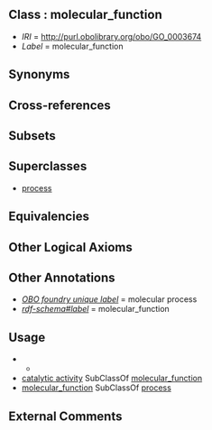
## Class : molecular_function

 * *IRI* = http://purl.obolibrary.org/obo/GO_0003674
 * *Label* = molecular_function

## Synonyms


## Cross-references


## Subsets


## Superclasses

 * [process](../../BFO/15/BFO_0000015.md)

## Equivalencies


## Other Logical Axioms


## Other Annotations

 * *[OBO foundry unique label](../../IAO/89/IAO_0000589.md)* = molecular process
 * *[rdf-schema#label](../../el/rdf-schema#label.md)* = molecular_function

## Usage

 * -
 * [catalytic activity](../../GO/24/GO_0003824.md) SubClassOf [molecular_function](../../GO/74/GO_0003674.md)
 * [molecular_function](../../GO/74/GO_0003674.md) SubClassOf [process](../../BFO/15/BFO_0000015.md)

## External Comments

